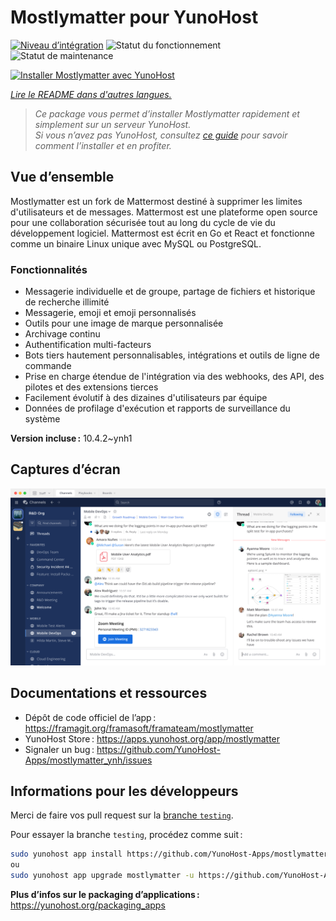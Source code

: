 <!--
Nota bene : ce README est automatiquement généré par <https://github.com/YunoHost/apps/tree/master/tools/readme_generator>
Il NE doit PAS être modifié à la main.
-->

# Mostlymatter pour YunoHost

[![Niveau d’intégration](https://apps.yunohost.org/badge/integration/mostlymatter)](https://ci-apps.yunohost.org/ci/apps/mostlymatter/)
![Statut du fonctionnement](https://apps.yunohost.org/badge/state/mostlymatter)
![Statut de maintenance](https://apps.yunohost.org/badge/maintained/mostlymatter)

[![Installer Mostlymatter avec YunoHost](https://install-app.yunohost.org/install-with-yunohost.svg)](https://install-app.yunohost.org/?app=mostlymatter)

*[Lire le README dans d'autres langues.](./ALL_README.md)*

> *Ce package vous permet d’installer Mostlymatter rapidement et simplement sur un serveur YunoHost.*  
> *Si vous n’avez pas YunoHost, consultez [ce guide](https://yunohost.org/install) pour savoir comment l’installer et en profiter.*

## Vue d’ensemble

Mostlymatter est un fork de Mattermost destiné à supprimer les limites d'utilisateurs et de messages.
Mattermost est une plateforme open source pour une collaboration sécurisée tout au long du cycle de vie du développement logiciel. Mattermost est écrit en Go et React et fonctionne comme un binaire Linux unique avec MySQL ou PostgreSQL.

### Fonctionnalités

- Messagerie individuelle et de groupe, partage de fichiers et historique de recherche illimité
- Messagerie, emoji et emoji personnalisés
- Outils pour une image de marque personnalisée
- Archivage continu
- Authentification multi-facteurs
- Bots tiers hautement personnalisables, intégrations et outils de ligne de commande
- Prise en charge étendue de l'intégration via des webhooks, des API, des pilotes et des extensions tierces
- Facilement évolutif à des dizaines d'utilisateurs par équipe
- Données de profilage d'exécution et rapports de surveillance du système


**Version incluse :** 10.4.2~ynh1

## Captures d’écran

![Capture d’écran de Mostlymatter](./doc/screenshots/screenshot.png)

## Documentations et ressources

- Dépôt de code officiel de l’app : <https://framagit.org/framasoft/framateam/mostlymatter>
- YunoHost Store : <https://apps.yunohost.org/app/mostlymatter>
- Signaler un bug : <https://github.com/YunoHost-Apps/mostlymatter_ynh/issues>

## Informations pour les développeurs

Merci de faire vos pull request sur la [branche `testing`](https://github.com/YunoHost-Apps/mostlymatter_ynh/tree/testing).

Pour essayer la branche `testing`, procédez comme suit :

```bash
sudo yunohost app install https://github.com/YunoHost-Apps/mostlymatter_ynh/tree/testing --debug
ou
sudo yunohost app upgrade mostlymatter -u https://github.com/YunoHost-Apps/mostlymatter_ynh/tree/testing --debug
```

**Plus d’infos sur le packaging d’applications :** <https://yunohost.org/packaging_apps>
